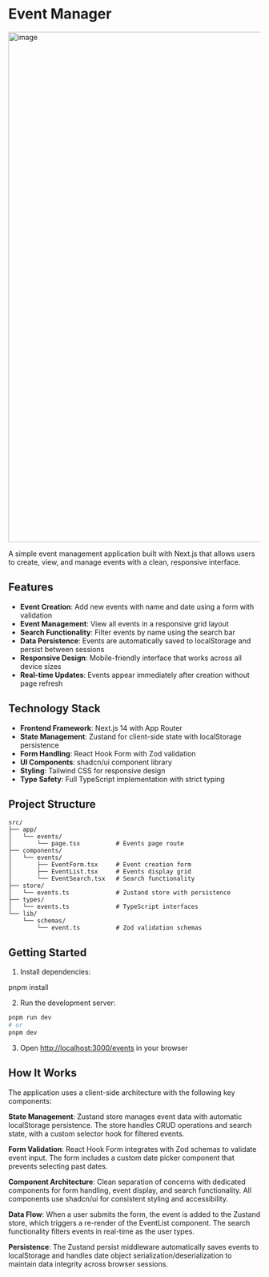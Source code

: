 # Event Manager

<img width="1850" height="1018" alt="image" src="https://github.com/user-attachments/assets/7c5b30f9-02cb-4451-bf9e-d3da51c4935f" />


A simple event management application built with Next.js that allows users to create, view, and manage events with a clean, responsive interface.

## Features

- **Event Creation**: Add new events with name and date using a form with validation
- **Event Management**: View all events in a responsive grid layout
- **Search Functionality**: Filter events by name using the search bar
- **Data Persistence**: Events are automatically saved to localStorage and persist between sessions
- **Responsive Design**: Mobile-friendly interface that works across all device sizes
- **Real-time Updates**: Events appear immediately after creation without page refresh

## Technology Stack

- **Frontend Framework**: Next.js 14 with App Router
- **State Management**: Zustand for client-side state with localStorage persistence
- **Form Handling**: React Hook Form with Zod validation
- **UI Components**: shadcn/ui component library
- **Styling**: Tailwind CSS for responsive design
- **Type Safety**: Full TypeScript implementation with strict typing

## Project Structure

```
src/
├── app/
│   └── events/
│       └── page.tsx          # Events page route
├── components/
│   └── events/
│       ├── EventForm.tsx     # Event creation form
│       ├── EventList.tsx     # Events display grid
│       └── EventSearch.tsx   # Search functionality
├── store/
│   └── events.ts             # Zustand store with persistence
├── types/
│   └── events.ts             # TypeScript interfaces
└── lib/
    └── schemas/
        └── event.ts          # Zod validation schemas
```

## Getting Started

1. Install dependencies:

pnpm install

2. Run the development server:

```bash
pnpm run dev
# or
pnpm dev
```

3. Open [http://localhost:3000/events](http://localhost:3000/events) in your browser

## How It Works

The application uses a client-side architecture with the following key components:

**State Management**: Zustand store manages event data with automatic localStorage persistence. The store handles CRUD operations and search state, with a custom selector hook for filtered events.

**Form Validation**: React Hook Form integrates with Zod schemas to validate event input. The form includes a custom date picker component that prevents selecting past dates.

**Component Architecture**: Clean separation of concerns with dedicated components for form handling, event display, and search functionality. All components use shadcn/ui for consistent styling and accessibility.

**Data Flow**: When a user submits the form, the event is added to the Zustand store, which triggers a re-render of the EventList component. The search functionality filters events in real-time as the user types.

**Persistence**: The Zustand persist middleware automatically saves events to localStorage and handles date object serialization/deserialization to maintain data integrity across browser sessions.
